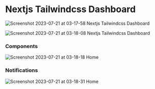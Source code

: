 # Nextjs Tailwindcss Dashboard

![Screenshot 2023-07-21 at 03-17-58 Nextjs Tailwindcss Dashboard](https://github.com/Abdelmuttalib/nextjs-tailwindcss-dashboard/assets/54845047/b1879f8f-97d8-4641-8c5b-381d2def5cd4)

![Screenshot 2023-07-21 at 03-18-08 Nextjs Tailwindcss Dashboard](https://github.com/Abdelmuttalib/nextjs-tailwindcss-dashboard/assets/54845047/a62421e6-9174-4dda-ba99-b4bf8e703a1c)

### Components
![Screenshot 2023-07-21 at 03-18-18 Home](https://github.com/Abdelmuttalib/nextjs-tailwindcss-dashboard/assets/54845047/bf61ed7d-773a-4ddb-8bc2-8c435ac49d22)

### Notifications
![Screenshot 2023-07-21 at 03-18-31 Home](https://github.com/Abdelmuttalib/nextjs-tailwindcss-dashboard/assets/54845047/50c14f89-8459-40c6-91ef-05d4fd75495f)
